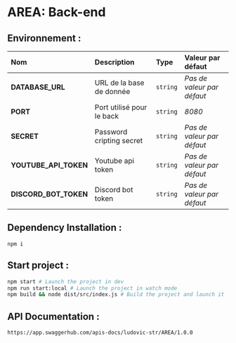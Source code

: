 # AREA: Back-end

## Environnement :

| Nom                   | Description               | Type     | Valeur par défaut          |
| :-------------------- | :------------------------ | :------- | :------------------------- |
| **DATABASE_URL**      | URL de la base de donnée  | `string` | _Pas de valeur par défaut_ |
| **PORT**              | Port utilisé pour le back | `string` | _8080_                     |
| **SECRET**            | Password cripting secret  | `string` | _Pas de valeur par défaut_ |
| **YOUTUBE_API_TOKEN** | Youtube api token         | `string` | _Pas de valeur par défaut_ |
| **DISCORD_BOT_TOKEN** | Discord bot token         | `string` | _Pas de valeur par défaut_ |

## Dependency Installation :

```
npm i
```

## Start project :

```bash
npm start # Launch the project in dev
npm run start:local # Launch the project in watch mode
npm build && node dist/src/index.js # Build the project and launch it
```

## API Documentation :

```
https://app.swaggerhub.com/apis-docs/ludovic-str/AREA/1.0.0
```

